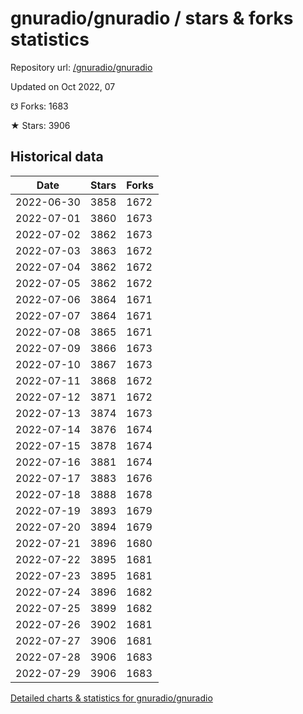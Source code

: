 # gnuradio/gnuradio / stars & forks statistics

Repository url: [/gnuradio/gnuradio](https://github.com/gnuradio/gnuradio)

Updated on Oct 2022, 07

☋ Forks: 1683

★ Stars: 3906

## Historical data
| Date | Stars | Forks |
|------|-------|-------|
| 2022-06-30 | 3858 | 1672 | 
| 2022-07-01 | 3860 | 1673 | 
| 2022-07-02 | 3862 | 1673 | 
| 2022-07-03 | 3863 | 1672 | 
| 2022-07-04 | 3862 | 1672 | 
| 2022-07-05 | 3862 | 1672 | 
| 2022-07-06 | 3864 | 1671 | 
| 2022-07-07 | 3864 | 1671 | 
| 2022-07-08 | 3865 | 1671 | 
| 2022-07-09 | 3866 | 1673 | 
| 2022-07-10 | 3867 | 1673 | 
| 2022-07-11 | 3868 | 1672 | 
| 2022-07-12 | 3871 | 1672 | 
| 2022-07-13 | 3874 | 1673 | 
| 2022-07-14 | 3876 | 1674 | 
| 2022-07-15 | 3878 | 1674 | 
| 2022-07-16 | 3881 | 1674 | 
| 2022-07-17 | 3883 | 1676 | 
| 2022-07-18 | 3888 | 1678 | 
| 2022-07-19 | 3893 | 1679 | 
| 2022-07-20 | 3894 | 1679 | 
| 2022-07-21 | 3896 | 1680 | 
| 2022-07-22 | 3895 | 1681 | 
| 2022-07-23 | 3895 | 1681 | 
| 2022-07-24 | 3896 | 1682 | 
| 2022-07-25 | 3899 | 1682 | 
| 2022-07-26 | 3902 | 1681 | 
| 2022-07-27 | 3906 | 1681 | 
| 2022-07-28 | 3906 | 1683 | 
| 2022-07-29 | 3906 | 1683 | 


[Detailed charts & statistics for gnuradio/gnuradio](https://reviewgithub.com/rep/gnuradio/gnuradio)
